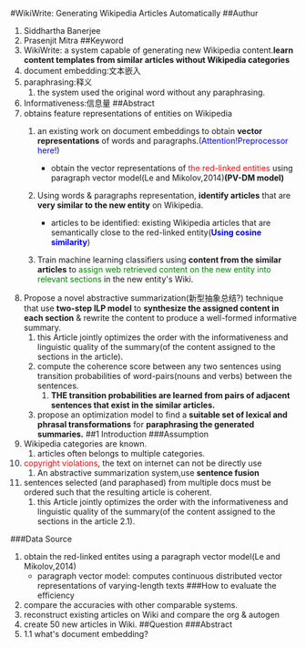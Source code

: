 #WikiWrite: Generating Wikipedia Articles Automatically
##Authur
1. Siddhartha Banerjee
2. Prasenjit Mitra
##Keyword
1. WikiWrite: a system capable of generating new Wikipedia content.<b>learn content templates from similar articles without Wikipedia categories</b>
2. document embedding:文本嵌入
3. paraphrasing:释义
	1. the system used the original word without any paraphrasing.
4. Informativeness:信息量
##Abstract
1. obtains feature representations of entities on Wikipedia
	1. an existing work on document embeddings to obtain <b>vector representations</b> of words and paragraphs.(<font color="blue">Attention!Preprocessor here!</font>)
		- obtain the vector representations of <font color ="red">the red-linked entities</font> using paragraph vector model(Le and Mikolov,2014)<b>(PV-DM model)</b>
	
	2. Using words & paragraphs representation, <b>identify articles</b> that are <b>very similar to the new entity</b> on Wikipedia.
		- articles to be identified: existing Wikipedia articles that are semantically close to the red-linked entity(<font color = "blue"><b>Using cosine similarity</b></font>)
	3. Train machine learning classifiers using <b>content from the similar articles</b> to <font color = "green">assign web retrieved content on the new entity into relevant sections</font> in the new entity's Wiki.
2. Propose a novel abstractive summarization(新型抽象总结?) technique that use <b>two-step ILP model</b> to <b>synthesize the assigned content in each section</b> & rewrite the content to produce a well-formed informative summary.
	1. this Article jointly optimizes the order with the informativeness and linguistic quality of the summary(of the content assigned to the sections in the article).
	2. compute the coherence score between any two sentences using transition probabilities of word-pairs(nouns and verbs) between the sentences.
		1. <b>THE transition probabilities are learned from pairs of adjacent sentences that exist in the similar articles.</b>
	3. propose an optimization model to find a <b>suitable set of lexical and phrasal transformations</b> for <b>paraphrasing the generated summaries.</b>
##1 Introduction
###Assumption
1. Wikipedia categories are known.
	1. articles often belongs to multiple categories.
2. <font color='red'>copyright violations</font>, the text on internet can not be directly use
	1. An abstractive summarization system,use <b>sentence fusion</b>
3. sentences selected (and paraphased) from multiple docs must be ordered such that the resulting article is coherent.
	1. this Article jointly optimizes the order with the informativeness and linguistic quality of the summary(of the content assigned to the sections in the article 2.1).

###Data Source
1. obtain the red-linked entites using a paragraph vector model(Le and Mikolov,2014)
	- paragraph vector model: computes continuous distributed vector representations of varying-length texts
###How to evaluate the efficiency 
1. compare the accuracies with other comparable systems.
2. reconstruct existing articles on Wiki and compare the org & autogen
3. create 50 new articles in Wiki.
##Question
###Abstract 
1. 1.1 what's document embedding?

